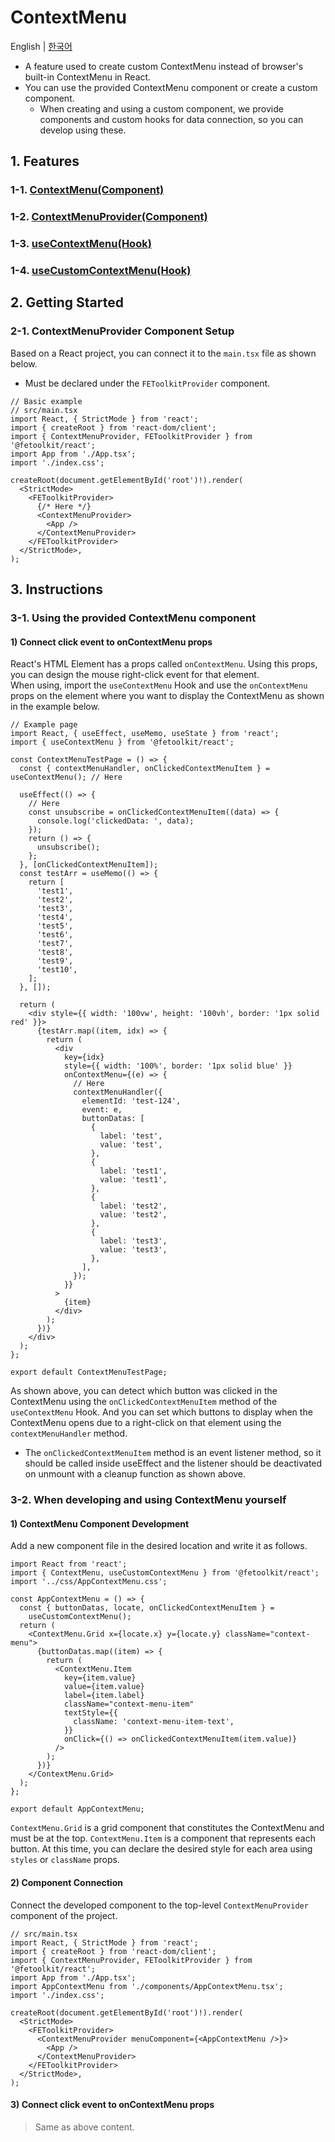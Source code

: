 # ContextMenu

English | [한국어](../ko/contextmenu.md)

- A feature used to create custom ContextMenu instead of browser's built-in ContextMenu in React.
- You can use the provided ContextMenu component or create a custom component.
  - When creating and using a custom component, we provide components and custom hooks for data connection, so you can develop using these.

## 1. Features

### 1-1. [ContextMenu(Component)](./component_contextmenu.md)

### 1-2. [ContextMenuProvider(Component)](./component_contextmenuprovider.md)

### 1-3. [useContextMenu(Hook)](./hook_usecontextmenu.md)

### 1-4. [useCustomContextMenu(Hook)](./hook_usecustomcontextmenu.md)

## 2. Getting Started

### 2-1. ContextMenuProvider Component Setup

Based on a React project, you can connect it to the `main.tsx` file as shown below.

- Must be declared under the `FEToolkitProvider` component.

```tsx
// Basic example
// src/main.tsx
import React, { StrictMode } from 'react';
import { createRoot } from 'react-dom/client';
import { ContextMenuProvider, FEToolkitProvider } from '@fetoolkit/react';
import App from './App.tsx';
import './index.css';

createRoot(document.getElementById('root')!).render(
  <StrictMode>
    <FEToolkitProvider>
      {/* Here */}
      <ContextMenuProvider>
        <App />
      </ContextMenuProvider>
    </FEToolkitProvider>
  </StrictMode>,
);
```

## 3. Instructions

### 3-1. Using the provided ContextMenu component

#### 1) Connect click event to onContextMenu props

React's HTML Element has a props called `onContextMenu`.
Using this props, you can design the mouse right-click event for that element.  
When using, import the `useContextMenu` Hook and use the `onContextMenu` props on the element where you want to display the ContextMenu as shown in the example below.

```tsx
// Example page
import React, { useEffect, useMemo, useState } from 'react';
import { useContextMenu } from '@fetoolkit/react';

const ContextMenuTestPage = () => {
  const { contextMenuHandler, onClickedContextMenuItem } = useContextMenu(); // Here

  useEffect(() => {
    // Here
    const unsubscribe = onClickedContextMenuItem((data) => {
      console.log('clickedData: ', data);
    });
    return () => {
      unsubscribe();
    };
  }, [onClickedContextMenuItem]);
  const testArr = useMemo(() => {
    return [
      'test1',
      'test2',
      'test3',
      'test4',
      'test5',
      'test6',
      'test7',
      'test8',
      'test9',
      'test10',
    ];
  }, []);

  return (
    <div style={{ width: '100vw', height: '100vh', border: '1px solid red' }}>
      {testArr.map((item, idx) => {
        return (
          <div
            key={idx}
            style={{ width: '100%', border: '1px solid blue' }}
            onContextMenu={(e) => {
              // Here
              contextMenuHandler({
                elementId: 'test-124',
                event: e,
                buttonDatas: [
                  {
                    label: 'test',
                    value: 'test',
                  },
                  {
                    label: 'test1',
                    value: 'test1',
                  },
                  {
                    label: 'test2',
                    value: 'test2',
                  },
                  {
                    label: 'test3',
                    value: 'test3',
                  },
                ],
              });
            }}
          >
            {item}
          </div>
        );
      })}
    </div>
  );
};

export default ContextMenuTestPage;
```

As shown above, you can detect which button was clicked in the ContextMenu using the `onClickedContextMenuItem` method of the `useContextMenu` Hook. And you can set which buttons to display when the ContextMenu opens due to a right-click on that element using the `contextMenuHandler` method.

- The `onClickedContextMenuItem` method is an event listener method, so it should be called inside useEffect and the listener should be deactivated on unmount with a cleanup function as shown above.

### 3-2. When developing and using ContextMenu yourself

#### 1) ContextMenu Component Development

Add a new component file in the desired location and write it as follows.

```tsx
import React from 'react';
import { ContextMenu, useCustomContextMenu } from '@fetoolkit/react';
import '../css/AppContextMenu.css';

const AppContextMenu = () => {
  const { buttonDatas, locate, onClickedContextMenuItem } =
    useCustomContextMenu();
  return (
    <ContextMenu.Grid x={locate.x} y={locate.y} className="context-menu">
      {buttonDatas.map((item) => {
        return (
          <ContextMenu.Item
            key={item.value}
            value={item.value}
            label={item.label}
            className="context-menu-item"
            textStyle={{
              className: 'context-menu-item-text',
            }}
            onClick={() => onClickedContextMenuItem(item.value)}
          />
        );
      })}
    </ContextMenu.Grid>
  );
};

export default AppContextMenu;
```

`ContextMenu.Grid` is a grid component that constitutes the ContextMenu and must be at the top. `ContextMenu.Item` is a component that represents each button. At this time, you can declare the desired style for each area using `styles` or `className` props.

#### 2) Component Connection

Connect the developed component to the top-level `ContextMenuProvider` component of the project.

```tsx
// src/main.tsx
import React, { StrictMode } from 'react';
import { createRoot } from 'react-dom/client';
import { ContextMenuProvider, FEToolkitProvider } from '@fetoolkit/react';
import App from './App.tsx';
import AppContextMenu from './components/AppContextMenu.tsx';
import './index.css';

createRoot(document.getElementById('root')!).render(
  <StrictMode>
    <FEToolkitProvider>
      <ContextMenuProvider menuComponent={<AppContextMenu />}>
        <App />
      </ContextMenuProvider>
    </FEToolkitProvider>
  </StrictMode>,
);
```

#### 3) Connect click event to onContextMenu props

> Same as above content.
